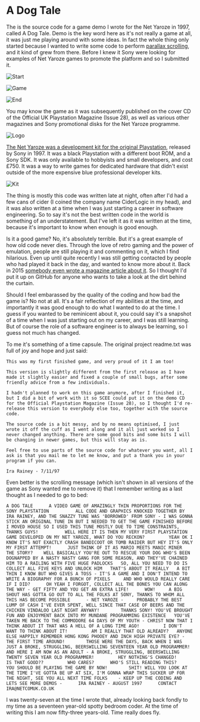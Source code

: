 # A Dog Tale

The is the source code for a game demo I wrote for the Net Yaroze in 1997, called A Dog Tale. Demo is the key word here as it's not really a game at all, it was just me playing around with some ideas. In fact the whole thing only started because I wanted to write some code to perform [parallax scrolling](https://en.wikipedia.org/wiki/Parallax_scrolling), and it kind of grew from there. Before I knew it Sony were looking for examples of Net Yaroze games to promote the platform and so I submitted it.

![Start](./assets/img/001.png)

![Game](./assets/img/002.png)

![End](./assets/img/003.png)

You may know the game as it was subsequently published on the cover CD of the Official UK Playstation Magazine (Issue 28), as well as various other magazines and Sony promotional disks for the Net Yaroze programme.

![Logo](./assets/img/magazine.jpg)

[The Net Yaroze was a development kit for the original Playstation](https://www.eurogamer.net/the-story-of-yaroze-sonys-first-indie-push), released by Sony in 1997. It was a black Playstation with a different boot ROM, and a Sony SDK. It was only available to hobbyists and small developers, and cost £750. It was a way to write games for dedicated hardware that didn't exist outside of the more expensive blue professional developer kits.

![Kit](./assets/img/the_net_yaroze_system.png)

The thing is mostly this code was written late at night, often after I'd had a few cans of cider (I coined the company name CiderLogic in my head), and it was also written at a time when I was just starting a career in software engineering. So to say it's not the best written code in the world is something of an understatement. But I've left it as it was written at the time, because it's important to know when enough is good enough.

Is it a good game? No, it's absolutely terrible. But it's a great example of how old code never dies. Through the love of retro gaming and the power of emulation, people are still playing it and commenting on it, which I find hilarious. Even up until quite recently I was still getting contacted by people who had played it back in the day, and wanted to know more about it. Back in 2015 [somebody even wrote a magazine article about it](https://killscreen.com/previously/articles/dog-tale-or-death-mystery/). So I thought I'd put it up on GitHub for anyone who wants to take a look at the dirt behind the curtain.

Should I feel embarassed by the quality of the coding and how bad the game is? No not at all. It's a fair reflection of my abilities at the time, and importantly it was good enough to do what I wanted to do at the time. I guess if you wanted to be reminicent about it, you could say it's a snapshot of a time when I was just starting out on my career, and I was still learning. But of course the role of a software engineer is to always be learning, so I guess not much has changed.

To me it's something of a time capsule. The original project readme.txt was full of joy and hope and just said:

```
This was my first finished game, and very proud of it I am too!

This version is slightly different from the first release as I have made it slightly easier and fixed a couple of small bugs, after some friendly advice from a few individuals.

I hadn't planned to work on this game anymore, after I finished it, but I did a bit of work with it so SCEE could put it on the demo CD for the Official Playstation Magazine (Issue 28), so I thought I'd re- release this version to everybody else too, together with the source code.

The source code is a bit messy, and by no means optimised, I just wrote it off the cuff as I went along and it all just worked so I never changed anything. There are some good bits and some bits I will be changing in newer games, but this will stay as is.

Feel free to use parts of the source code for whatever you want, all I ask is that you mail me to let me know, and put a thank you in your program if you can.

Ira Rainey - 7/11/97
```

Even better is the scrolling message (which isn't shown in all versions of the game as Sony wanted me to remove it) that I remember writing as a last thought as I needed to go to bed:

```text
A DOG TALE      A VIDEO GAME OF AMAZINGLY THIN PROPORTIONS FOR THE SONY PLAYSTATION          ALL CODE AND GRAPHICS KNOCKED TOGETHER BY IRA RAINEY, AND THE SNAZZY TUNE WAS 'BORROWED' FROM SONY - I WAS GONNA STICK AN ORIGINAL TUNE IN BUT I NEEDED TO GET THE GAME FINISHED BEFORE I MOVED HOUSE SO I USED THIS TUNE MOSTLY DUE TO TIME CONSTRAINTS, THANKS GUYS!          WELL HERE IT IS THEN MY VERY FIRST PLAYSTATION GAME DEVELOPED ON MY NET YAROZE, WHAT DO YOU RECKON?         YEAH OK I KNOW IT'S NOT EXACTLY CRASH BANDICOOT OR TOMB RAIDER BUT HEY IT'S ONLY MY FIRST ATTEMPT!      JUST THINK OF IT AS MARIO MEETS MANIC MINER            THE STORY?    WELL BASICALLY YOU'RE OUT TO RESCUE YOUR DOG WHO'S BEEN DOGNAPPED BY A NASTY NASTY GANG FOR SOME REASON, AND THEY'VE CHAINED HIM TO A RAILING WITH FIVE HUGE PADLOCKS   SO, ALL YOU NEED TO DO IS COLLECT ALL FIVE KEYS AND UNLOCK HIM   THAT'S ABOUT IT REALLY   A BIT THIN I KNOW BUT WHO GIVES A TOSS - IT'S A GAME AND I DON'T INTEND TO WRITE A BIOGRAPHY FOR A BUNCH OF PIXELS     AND WHO WOULD REALLY CARE IF I DID?      OH YEAH I FORGOT, COLLECT ALL THE BONES YOU CAN ALONG THE WAY - GET FIFTY AND YOU GET AN EXTRA LIFE!      WOW!     A BIG SHOUT HAS GOTTA GO OUT TO ALL THE FOLKS AT SONY, THANKS TO WHOM ALL THIS HAS BECOME POSSIBLE      - NET YAROZE -     PROBABLY THE BEST LUMP OF CASH I'VE EVER SPENT, WELL SINCE THAT CASE OF BEERS AND THE CHICKEN VINDALOO LAST NIGHT ANYWAY!        THANKS SONY! YOU'VE BROUGHT FUN AND ENJOYMENT BACK INTO MY MUNDANE PROGRAMMING EXISTENCE   YOU'VE TAKEN ME BACK TO THE COMMODORE 64 DAYS OF MY YOUTH - CHRIST NOW THAT I THINK ABOUT IT THAT WAS A HELL OF A LONG TIME AGO!         I DON'T WANT TO THINK ABOUT IT!         AM I REALLY THAT OLD ALREADY?   ANYONE ELSE HAPPILY REMEMBER HONG KONG PHOOEY AND INCH HIGH PRIVATE EYE? - THE FIRST TIME AROUND!        THOSE WERE THE DAYS, BACK WHEN I WAS JUST A BROKE, STRUGGLING, BEERSWILLING SEVENTEEN YEAR OLD PROGRAMMER!      AND HERE I AM NOW AS AN ADULT - A BROKE, STRUGGLING, BEERSWILLING TWENTY SEVEN YEAR OLD PROGRAMMER!         HEY NOTHING'S CHANGED!       IS THAT GOOD??         WHO CARES?      WHO'S STILL READING THIS?      YOU SHOULD BE PLAYING THE GAME BY NOW!        SHIT! WILL YOU LOOK AT THE TIME I'VE GOTTA BE UP AT SIX, I'M GONNA WRAP THIS SUCKER UP FOR THE NIGHT, SEE YOU ALL NEXT TIME FOLKS    - KEEP UP THE CODING AND LETS SEE MORE DEMOS -      IRA RAINEY - AUGUST 1997      CONTACT IRA@NETCOMUK.CO.UK   
```
I was twenty-seven at the time I wrote that, already looking back fondly to my time as a seventeen year-old spotty bedroom coder. At the time of writing this I am now fifty-three years-old. Time really does fly.